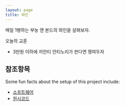 ```yaml
---
layout: page
title: 와인
---
```


<p class="message">
 매일 1병하는 부눙 앤 본드의 와인을 살펴보자.
</p>

오늘의 교훈
- 3만원 이하에 끼안티 안티노리가 판다면 쟁여두자


## 참조항목

Some fun facts about the setup of this project include:

* [소프트웨어](https://terms.naver.com/entry.nhn?docId=1114228&ref=y)
* [원시코드](https://terms.naver.com/entry.nhn?docId=1227904&ref=y)

